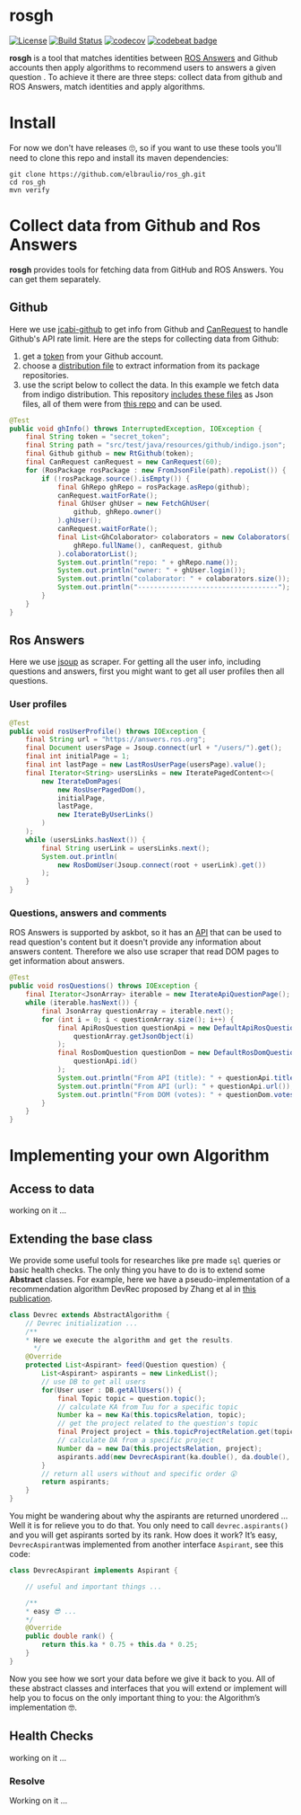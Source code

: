 # rosgh
[![License](https://img.shields.io/badge/license-MIT-green.svg)](https://github.com/elbraulio/ros_gh/blob/master/LICENSE)  [![Build Status](https://travis-ci.org/elbraulio/ros_gh.svg?branch=master)](https://travis-ci.org/elbraulio/ros_gh)  [![codecov](https://codecov.io/gh/elbraulio/ros_gh/branch/master/graph/badge.svg)](https://codecov.io/gh/elbraulio/ros_gh) [![codebeat  badge](https://codebeat.co/badges/509ed37d-0128-4ca3-9dfb-33e861b5e1e3)](https://codebeat.co/projects/github-com-elbraulio-ros_gh-master)

**rosgh** is a tool that matches identities between [ROS Answers](https://answers.ros.org/users/) and Github accounts then apply algorithms to recommend users to answers a given question . To achieve it there are three steps: collect data from github and ROS Answers, match identities and apply algorithms.

# Install

For now we don't have releases 🙄, so if you want to use these tools you'll need to clone this repo and install its maven dependencies:

```shell
git clone https://github.com/elbraulio/ros_gh.git
cd ros_gh
mvn verify
```

# Collect data from Github and Ros Answers

**rosgh** provides tools for fetching data from GitHub and ROS Answers. You can get them separately.

## Github

Here we use [jcabi-github](https://github.com/jcabi/jcabi-github) to get info from Github and [CanRequest](https://github.com/elbraulio/ros_gh/blob/master/src/test/java/org/elbraulio/rosgh/tools/CanRequestTest.java) to handle Github's API rate limit. Here are the steps for collecting data from Github:

1. get a [token](https://github.com/settings/tokens) from your Github account.
2. choose a [distribution file](https://github.com/elbraulio/ros_gh/tree/master/src/test/java/resources/github) to extract information from its package repositories.
3. use the script below to collect the data. In this example we fetch data from indigo distribution. This repository [includes these files](https://github.com/elbraulio/ros_gh/tree/master/src/test/resources/github) as Json files, all of them were from [this repo](https://github.com/ros/rosdistro) and can be used.

```java
@Test
public void ghInfo() throws InterruptedException, IOException {
    final String token = "secret_token";
    final String path = "src/test/java/resources/github/indigo.json";
    final Github github = new RtGithub(token);
    final CanRequest canRequest = new CanRequest(60);
    for (RosPackage rosPackage : new FromJsonFile(path).repoList()) {
        if (!rosPackage.source().isEmpty()) {
            final GhRepo ghRepo = rosPackage.asRepo(github);
            canRequest.waitForRate();
            final GhUser ghUser = new FetchGhUser(
                github, ghRepo.owner()
            ).ghUser();
            canRequest.waitForRate();
            final List<GhColaborator> colaborators = new Colaborators(
                ghRepo.fullName(), canRequest, github
            ).colaboratorList();
            System.out.println("repo: " + ghRepo.name());
            System.out.println("owner: " + ghUser.login());
            System.out.println("colaborator: " + colaborators.size());
            System.out.println("-----------------------------------");
        }
    }
}
```

## Ros Answers

Here we use [jsoup](https://jsoup.org) as scraper. For getting all the user info, including questions and answers, first you might want to get all user profiles then all questions. 

### User profiles

```java
@Test
public void rosUserProfile() throws IOException {
    final String url = "https://answers.ros.org";
    final Document usersPage = Jsoup.connect(url + "/users/").get();
    final int initialPage = 1;
    final int lastPage = new LastRosUserPage(usersPage).value();
    final Iterator<String> usersLinks = new IteratePagedContent<>(
        new IterateDomPages(
            new RosUserPagedDom(),
            initialPage,
            lastPage,
            new IterateByUserLinks()
        )
    );
    while (usersLinks.hasNext()) {
        final String userLink = usersLinks.next();
        System.out.println(
            new RosDomUser(Jsoup.connect(root + userLink).get())
        );
    }
}
```

### Questions, answers and comments

ROS Answers is supported by askbot, so it has an [API](https://github.com/ASKBOT/askbot-devel/blob/master/askbot/doc/source/api.rst) that can be used to read question's content but it doesn't provide any information about answers content. Therefore we also use scraper that read DOM pages to get information about answers.

```java
@Test
public void rosQuestions() throws IOException {
    final Iterator<JsonArray> iterable = new IterateApiQuestionPage();
    while (iterable.hasNext()) {
        final JsonArray questionArray = iterable.next();
        for (int i = 0; i < questionArray.size(); i++) {
            final ApiRosQuestion questionApi = new DefaultApiRosQuestion(
                questionArray.getJsonObject(i)
            );
            final RosDomQuestion questionDom = new DefaultRosDomQuestion(
                questionApi.id()
            );
            System.out.println("From API (title): " + questionApi.title());
            System.out.println("From API (url): " + questionApi.url());
            System.out.println("From DOM (votes): " + questionDom.votes());
        }
    }
}
```

# Implementing your own Algorithm
## Access to data
working on it ...

## Extending the base class
We provide some useful tools for researches  like pre made `sql` queries or basic health checks. The only thing you have to do is to extend some **Abstract**  classes.  For example, here we have a pseudo-implementation of a recommendation algorithm DevRec  proposed by Zhang et al in [this publication](https://www.semanticscholar.org/paper/DevRec%3A-A-Developer-Recommendation-System-for-Open-Zhang-Wang/019dab303f95a4eae9e408dbee7ac0d7b9917249).
```java
class Devrec extends AbstractAlgorithm {
    // Devrec initialization ...
    /**
    * Here we execute the algorithm and get the results. 
	  */
    @Override
    protected List<Aspirant> feed(Question question) {
        List<Aspirant> aspirants = new LinkedList();
        // use DB to get all users
        for(User user : DB.getAllUsers()) {
            final Topic topic = question.topic();
            // calculate KA from Tuu for a specific topic
            Number ka = new Ka(this.topicsRelation, topic);
            // get the project related to the question's topic
            final Project project = this.topicProjectRelation.get(topic);
            // calculate DA from a specific project
            Number da = new Da(this.projectsRelation, project);
            aspirants.add(new DevrecAspirant(ka.double(), da.double(), user));
        }
        // return all users without and specific order 😮
        return aspirants;
    }
}
```
You might be wandering about why the aspirants are returned unordered … Well it is for relieve you to do that. You only need to call `devrec.aspirants()` and you will get aspirants sorted by its rank. How does it work? It’s easy, `DevrecAspirant`was implemented from another interface `Aspirant`, see this code:
```java
class DevrecAspirant implements Aspirant {

    // useful and important things ...

    /**
    * easy 😎 ...
    */
    @Override
    public double rank() {
        return this.ka * 0.75 + this.da * 0.25;
    }
}
```
Now you see how we sort your data before we give it  back to you. All of these abstract classes and interfaces that you will extend or implement will help you to focus on the only important thing to you: the Algorithm’s implementation  🤓.

## Health Checks
working on it ...
### Resolve
Working on it …
